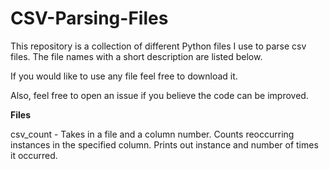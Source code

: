 # CSV-Parsing-Files
This repository is a collection of different Python files I use to parse csv files. The file names with a short description are listed below.

If you would like to use any file feel free to download it.

Also, feel free to open an issue if you believe the code can be improved.


**Files**

csv_count - Takes in a file and a column number. Counts reoccurring instances in the specified column. Prints out instance and number of times it occurred.
